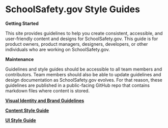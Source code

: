 # SchoolSafety.gov Style Guides

**Getting Started**

This site provides guidelines to help you create consistent, accessible, and user-friendly content and designs for SchoolSafety.gov. This guide is for product owners, product managers, designers, developers, or other individuals who are working on SchoolSafety.gov.

**Maintenance** 

Guidelines and style guides should be accessible to all team members and contributors. Team members should also be able to update guidelines and design documentation as SchoolSafety.gov evolves. For that reason, these guidelines are published in a public-facing GitHub repo that contains markdown files where content is stored. 

[__Visual Identity and Brand Guidelines__](visual-identity.md)

[__Content Style Guide__](content-style-guide.md)

[__UI Style Guide__](UI-style-guide.md)



